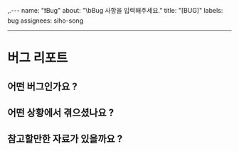 ,.---
name: "❗️Bug"
about: "\bBug 사항을 입력해주세요."
title: "[BUG]"
labels: bug
assignees: siho-song

---

# 버그 리포트
## 어떤 버그인가요 ?

## 어떤 상황에서 겪으셨나요 ? 

## 참고할만한 자료가 있을까요 ?
